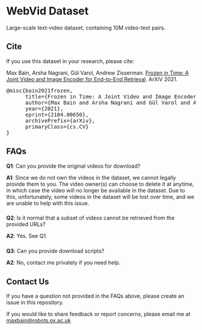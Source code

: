 # WebVid Dataset
Large-scale text-video dataset, containing 10M video-text pairs.




## Cite

If you use this dataset in your research, please cite:

Max Bain, Arsha Nagrani, Gül Varol, Andrew Zisserman.
[Frozen in Time: A Joint Video and Image Encoder for End-to-End Retrieval](https://arxiv.org/abs/2104.00650).
ArXiV 2021.

<div class="highlight highlight-source-shell"><pre>
@misc{bain2021frozen,
      title={Frozen in Time: A Joint Video and Image Encoder for End-to-End Retrieval}, 
      author={Max Bain and Arsha Nagrani and Gül Varol and Andrew Zisserman},
      year={2021},
      eprint={2104.00650},
      archivePrefix={arXiv},
      primaryClass={cs.CV}
}
</pre></div>


## FAQs

**Q1**: Can you provide the original videos for download?

**A1**: Since we do not own the videos in the dataset, we cannot legally provide them to you. The video owner(s) can choose to delete it at anytime, in which case the video will no longer be available in the dataset. Due to this, unfortunately, some videos in the dataset will be lost over time, and we are unable to help with this issue.
###

**Q2**: Is it normal that a subset of videos cannot be retrieved from the provided URLs?

**A2**: Yes. See Q1.

###

**Q3**: Can you provide download scripts?

**A2**: No, contact me privately if you need help.

## Contact Us

If you have a question not provided in the FAQs above, please create an issue in this repository. 

If you would like to share feedback or report concerns, please email me at maxbain@robots.ox.ac.uk
